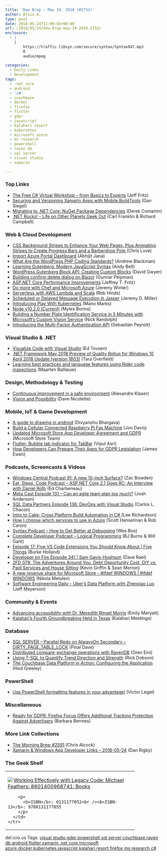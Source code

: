 ```yaml
---
title: 'Dew Drop – May 24, 2018 (#2732)'
author: Alvin A.
type: post
date: 2018-05-24T11:09:03+00:00
url: /2018/05/24/dew-drop-may-24-2018-2732/
enclosure:
  - |
    |
        https://traffic.libsyn.com/secure/syntax/Syntax047.mp3
        0
        audio/mpeg
        
categories:
  - Daily Links
  - Development
tags:
  - .net core
  - android
  - 'c#'
  - couchbase
  - docker
  - firefox
  - flutter
  - gdpr
  - javascript
  - kalahari resort
  - kubernetes
  - microsoft azure
  - ms research
  - powershell
  - raven db
  - sql server
  - visual studio
  - xamarin

---
```

### <a name="top"></a>Top Links

  * <a href="http://jeffreyfritz.com/2018/05/the-free-c-virtual-workshop-from-basics-to-experts/" target="_blank">The Free C# Virtual Workshop – from Basics to Experts</a> (Jeff Fritz)
  * <a href="https://blog.xamarin.com/securing-versioning-xamarin-apps-with-mobilebuildtools/" target="_blank">Securing and Versioning Xamarin Apps with Mobile.BuildTools</a> (Dan Siegel)
  * <a href="https://codeopinion.com/migrating-to-net-core-nuget-package-dependencies/" target="_blank">Migrating to .NET Core: NuGet Package Dependencies</a> (Derek Comartin)
  * <a href="http://www.dotnetrocks.com/default.aspx?ShowNum=1548" target="_blank">.NET Rocks! &#8211; Life on Other Planets Geek Out</a> (Carl Franklin & Richard Campbell)



### <a name="web"></a>Web & Cloud Development

  * <a href="https://love2dev.com/blog/css-background-stripes" target="_blank">CSS Background Stripes to Enhance Your Web Pages, Plus Animating Stripes to Create Progress Bars and a Barbershop Pole </a> (Chris Love)
  * <a href="https://dailydotnettips.com/import-azure-portal-dashboard/" target="_blank">Import Azure Portal Dashboard</a> (Abhijit Jana)
  * <a href="https://webdesign.tutsplus.com/tutorials/php-coding-standards--cms-31203" target="_blank">What Are the WordPress PHP Coding Standards?</a> (Andrew Blackman)
  * <a href="https://css-tricks.com/learning-gutenberg-4-modern-javascript-syntax/" target="_blank">Learning Gutenberg: Modern JavaScript Syntax</a> (Andy Bell)
  * <a href="https://code.tutsplus.com/tutorials/wordpress-gutenberg-block-api-creating-custom-blocks--cms-31168" target="_blank">WordPress Gutenberg Block API: Creating Custom Blocks</a> (David Gwyer)
  * <a href="http://feedproxy.google.com/~r/gunnarpeipman/~3/v5UIL8CfaJw/" target="_blank">Building confirm delete dialog on Blazor</a> (Gunnar Peipman)
  * <a href="https://blogs.msdn.microsoft.com/webdev/2018/05/23/asp-net-core-performance-improvements/" target="_blank">ASP.NET Core Performance Improvements</a> (Jeffrey T. Fritz)
  * <a href="https://azure.microsoft.com/blog/do-more-with-chef-and-microsoft-azure/" target="_blank">Do more with Chef and Microsoft Azure</a> (Jeremy Winter)
  * <a href="https://dzone.com/articles/serverless-with-aws-lambda-amp-scala?utm_medium=feed&utm_source=feedpress.me&utm_campaign=Feed%3A+dzone%2Fcloud" target="_blank">Serverless with AWS Lambda and Scala</a> (Rob Hinds)
  * <a href="https://jeremydmiller.com/2018/05/23/scheduled-or-delayed-message-execution-in-jasper/" target="_blank">Scheduled or Delayed Message Execution in Jasper</a> (Jeremy D. Miller)
  * <a href="https://blog.docker.com/2018/05/introducing-play-kubernetes/" target="_blank">Introducing Play With Kubernetes</a> (Mano Marks)
  * <a href="https://nodejs.org/en/blog/release/v10.2.0" target="_blank">Node v10.2.0 (Current)</a> (Myles Borins)
  * <a href="http://feedproxy.google.com/~r/NicksNetTravels/~3/TwjIi4UwElw/post.aspx" target="_blank">Building a Number Plate Identification Service in 5 Minutes with Microsoft’s Custom Vision Service</a> (Nick Randolph)
  * <a href="https://auth0.com/blog/introducing-the-mfa-api/" target="_blank">Introducing the Multi-Factor Authentication API</a> (Sebastián Peyrott)



### <a name="dotnet"></a>Visual Studio & .NET

  * <a href="https://blogs.msdn.microsoft.com/premier_developer/2018/05/23/visualize-code-with-visual-studio/" target="_blank">Visualize Code with Visual Studio</a> (Ed Tovsen)
  * <a href="https://blogs.msdn.microsoft.com/dotnet/2018/05/23/net-framework-may-2018-preview-of-quality-rollup-for-windows-10-april-2018-update-version-1803/" target="_blank">.NET Framework May 2018 Preview of Quality Rollup for Windows 10 April 2018 Update (version 1803)</a> (Tara Overfield)
  * <a href="https://blog.jetbrains.com/dotnet/2018/05/23/learning-best-practices-language-features-using-rider-code-inspections/" target="_blank">Learning best practices and language features using Rider code inspections</a> (Maarten Balliauw)



### <a name="design"></a>Design, Methodology & Testing

  * <a href="https://www.thoughtworks.com/insights/blog/continuous-improvement-safe-environment" target="_blank">Continuous improvement in a safe environment</a> (Alexandre Klaser)
  * <a href="http://feedproxy.google.com/~r/LeadingAgile/~3/Ilx96fKr3PM/" target="_blank">Vision and Possibility</a> (Dave Nicolette)



### <a name="mobile"></a>Mobile, IoT & Game Development

  * <a href="https://android.jlelse.eu/a-guide-to-drawing-in-android-631237ab6e28?source=rss----8fca399d4de---4" target="_blank">A guide to drawing in android</a> (Divyanshu Bhargava)
  * <a href="https://twilioinc.wpengine.com/2018/05/build-a-cellular-connected-raspberry-pi-fax-machine.html" target="_blank">Build a Cellular Connected Raspberry Pi Fax Machine</a> (Jon Davis)
  * <a href="http://blogs.windows.com/buildingapps/2018/05/23/updated-microsoft-store-app-developer-agreement-and-gdpr/?WT.mc_id=DX_MVP4025064" target="_blank">Updated Microsoft Store App Developer Agreement and GDPR</a> (Microsoft Store Team)
  * <a href="https://android.jlelse.eu/flutter-bubble-tab-indicator-for-tabbar-dd038f1076d3?source=rss----8fca399d4de---4" target="_blank">Flutter: Bubble tab indicator for TabBar</a> (Vipul Asri)
  * <a href="https://android.jlelse.eu/how-developers-can-prepare-their-apps-for-gdpr-legislation-d533b0f66d2c?source=rss----8fca399d4de---4" target="_blank">How Developers Can Prepare Their Apps for GDPR Legislation</a> (James Ewen)



### <a name="podcasts"></a>Podcasts, Screencasts & Videos

  * <a href="http://feedproxy.google.com/~r/wmexperts/~3/iMbzEZgnvko/windows-central-podcast-91" target="_blank">Windows Central Podcast 91: A new 10-inch Surface?</a> (Zac Bowden)
  * <a href="https://www.telerik.com/blogs/aspnet-core-21-goes-rc-an-interview-with-daniel-roth" target="_blank">Eat, Sleep, Code Podcast &#8211; ASP.NET Core 2.1 Goes RC: An Interview with Daniel Roth</a> (Ed Charbeneau)
  * <a href="http://feedproxy.google.com/~r/Meta-cast/~3/4BqDooezKu4/episode-131-can-agile-team-plan-too-much.html" target="_blank">Meta Cast Episode 131 &#8211; Can an agile team plan too much?</a> (Josh Anderson)
  * <a href="http://sqldatapartners.com/2018/05/23/episode-136-devops-with-visual-studio/" target="_blank">SQL Data Partners Episode 136: DevOps with Visual Studio</a> (Carlos L. Chacon)
  * <a href="http://www.leerichardson.com/2018/05/intro-to-cake-cross-platform-build.html" target="_blank">Intro to Cake: Cross Platform Build Automation in C# </a> (Lee Richardson)
  * <a href="https://channel9.msdn.com/Shows/Azure-Friday/How-I-choose-which-services-to-use-in-Azure?WT.mc_id=DX_MVP4025064" target="_blank">How I choose which services to use in Azure</a> (Scott Hanselman & Rob Caron)
  * <a href="https://traffic.libsyn.com/secure/syntax/Syntax047.mp3" target="_blank">Syntax Podcast &#8211; How to Get Better at Debugging</a> (Wes Bos)
  * <a href="https://completedeveloperpodcast.com/episode-145/?utm_source=rss&utm_medium=rss&utm_campaign=episode-145" target="_blank">Complete Developer Podcast &#8211; Logical Programming</a> (BJ Burns & Will Gant)
  * <a href="https://channel9.msdn.com/Shows/5-Things/Episode-17-Five-VS-Code-Extensions-You-Should-Know-About?WT.mc_id=DX_MVP4025064" target="_blank">Episode 17: Five VS Code Extensions You Should Know About | Five Things</a> (Burke Holland)
  * <a href="http://developeronfire.com/podcast/episode-341-sam-gavis-hughson" target="_blank">Developer on Fire Episode 341 | Sam Gavis-Hughson</a> (Dave Rael)
  * <a href="https://2frugaldudes.com/2fd-079-the-adventures-around-you-debt-opportunity-cost-diy-vs-paid-services-and-house-sitting/" target="_blank">2FD 079: The Adventures Around You, Debt Opportunity Cost, DIY vs. Paid Services and House Sitting</a> (Kevin Griffin & Sean Merron)
  * <a href="https://channel9.msdn.com/Shows/ifdefWINDOWS/A-new-revenue-share-for-Microsoft-Store-ifdef-WINDOWS?WT.mc_id=DX_MVP4025064" target="_blank">A new revenue share for Microsoft Store &#8211; #ifdef WINDOWS | #ifdef WINDOWS</a> (Nikola Metulev)
  * <a href="https://softwareengineeringdaily.com/2018/05/24/ubers-data-platform-with-zhenxiao-luo/" target="_blank">Software Engineering Daily &#8211; Uber’s Data Platform with Zhenxiao Luo</a> (Jeff Meyerson)



### <a name="events"></a>Community & Events

  * <a href="https://www.microsoft.com/en-us/research/blog/advancing-accessibility-dr-meredith-ringel-morris/" target="_blank">Advancing accessibility with Dr. Meredith Ringel Morris</a> (Emily Maryatt)
  * <a href="http://blog.kalaharimeetings.com/2018/05/23/kalaharis-fourth-groundbreaking-held-in-texas/" target="_blank">Kalahari’s Fourth Groundbreaking Held in Texas</a> (Kalahari Meetings)



### <a name="sql"></a>Database

  * <a href="https://blog.sqlauthority.com/2018/05/24/sql-server-parallel-redo-on-alwayson-secondary-dirty_page_table_lock/" target="_blank">SQL SERVER – Parallel Redo on AlwaysOn Secondary – DIRTY_PAGE_TABLE_LOCK</a> (Pinal Dave)
  * <a href="http://feedproxy.google.com/~r/AyendeRahien/~3/5lpmwNmbDhc/distributed-compare-exchange-operations-with-ravendb" target="_blank">Distributed compare-exchange operations with RavenDB</a> (Oren Eini)
  * <a href="http://feedproxy.google.com/~r/MSSQLTips-LatestSqlServerTips/~3/LWl84uYu8I0/tip.asp" target="_blank">Using T-SQL to Quantify Trend Direction and Strength</a> (Rick Dobson)
  * <a href="https://blog.couchbase.com/the-couchbase-data-platform-in-action-configuring-the-application/" target="_blank">The Couchbase Data Platform in Action: Configuring the Application</a> (Hod Greeley)



### <a name="ps"></a>PowerShell

  * <a href="http://blogs.technet.microsoft.com/exovoice/2018/05/23/use-powershell-formatting-features-in-your-advantage/" target="_blank">Use PowerShell formatting features in your advantage!</a> (Victor Legat)



### <a name="misc"></a>Miscellaneous

  * <a href="https://blog.mozilla.org/blog/2018/05/23/ready-for-gdpr-firefox-focus-offers-additional-tracking-protection-against-advertisers/" target="_blank">Ready for GDPR: Firefox Focus Offers Additional Tracking Protection Against Advertisers</a> (Barbara Bermes)



### <a name="links"></a>More Link Collections

  * <a href="http://feedproxy.google.com/~r/ReflectivePerspective/~3/_8hKzTLeKnA/" target="_blank">The Morning Brew #2591</a> (Chris Alcock)
  * <a href="https://links.danrigby.com/2018/05/app-developer-links-2018-05-24/" target="_blank">Xamarin & Windows App Developer Links &#8211; 2018-05-24</a> (Dan Rigby)



### <a name="shelf"></a>The Geek Shelf

<div class="wlWriterEditableSmartContent" id="scid:7dc1bd33-94bd-46fd-a20b-0131235bcd47:4432b83c-57e0-4772-bd55-f0c590ee1f5b" style="margin: 0px; padding: 0px; float: none; display: inline;">
  <table cellspacing="0" cellpadding="2" width="400" border="0" unselectable="on">
    <tr>
      <td valign="top" width="400">
        <p>
          <a title="Working Effectively with Legacy Code: Michael Feathers: 8601400968741: Books" href="https://www.amazon.com/exec/obidos/ASIN/0131177052/amavin-20"><img data-recalc-dims="1" decoding="async" src="https://i0.wp.com/images-na.ssl-images-amazon.com/images/I/51EgCCLOWxL._AC_US218_.jpg?w=660&#038;ssl=1" border="0" align="left" style="float:left" />Working Effectively with Legacy Code: Michael Feathers: 8601400968741: Books</a>
        </p>
        
        <p>
          <b>ISBN</b>: 0131177052<br /><b>ISBN-13</b>: 9780131177055
        </p>
      </td>
    </tr>
  </table>
</div>



<div class="wlWriterEditableSmartContent" id="scid:77ECF5F8-D252-44F5-B4EB-D463C5396A79:edf16bdd-ea6a-45aa-a237-8b76ef675154" style="margin: 0px; padding: 0px; float: none; display: inline;">
  del.icio.us Tags: <a href="http://del.icio.us/popular/visual+studio" rel="tag">visual studio</a>,<a href="http://del.icio.us/popular/gdpr" rel="tag">gdpr</a>,<a href="http://del.icio.us/popular/powershell" rel="tag">powershell</a>,<a href="http://del.icio.us/popular/sql+server" rel="tag">sql server</a>,<a href="http://del.icio.us/popular/couchbase" rel="tag">couchbase</a>,<a href="http://del.icio.us/popular/raven+db" rel="tag">raven db</a>,<a href="http://del.icio.us/popular/android" rel="tag">android</a>,<a href="http://del.icio.us/popular/flutter" rel="tag">flutter</a>,<a href="http://del.icio.us/popular/xamarin" rel="tag">xamarin</a>,<a href="http://del.icio.us/popular/.net+core" rel="tag">.net core</a>,<a href="http://del.icio.us/popular/microsoft+azure" rel="tag">microsoft azure</a>,<a href="http://del.icio.us/popular/docker" rel="tag">docker</a>,<a href="http://del.icio.us/popular/kubernetes" rel="tag">kubernetes</a>,<a href="http://del.icio.us/popular/javascript" rel="tag">javascript</a>,<a href="http://del.icio.us/popular/kalahari+resort" rel="tag">kalahari resort</a>,<a href="http://del.icio.us/popular/firefox" rel="tag">firefox</a>,<a href="http://del.icio.us/popular/ms+research" rel="tag">ms research</a>,<a href="http://del.icio.us/popular/c%23" rel="tag">c#</a>
</div>
